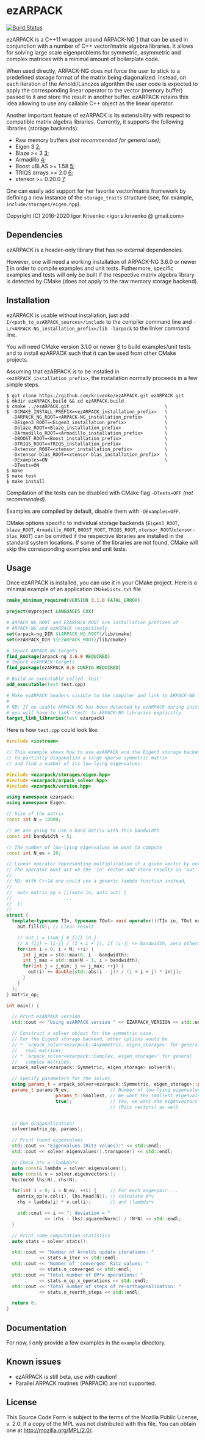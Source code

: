 ezARPACK
========

[![Build Status](https://travis-ci.org/krivenko/ezARPACK.svg?branch=master)](
https://travis-ci.org/krivenko/ezARPACK)

ezARPACK is a C++11 wrapper around ARPACK-NG [1] that can be used in conjunction
with a number of C++ vector/matrix algebra libraries. It allows for solving
large scale eigenproblems for symmetric, asymmetric and complex matrices with
a minimal amount of boilerplate code.

When used directly, ARPACK-NG does not force the user to stick to a predefined
storage format of the matrix being diagonalized. Instead, on each iteration of
the Arnoldi/Lanczos algorithm the user code is expected to apply the
corresponding linear operator to the vector (memory buffer) passed to it and
store the result in another buffer. ezARPACK retains this idea allowing to use
any callable C++ object as the linear operator.

Another important feature of ezARPACK is its extensibility with respect to
compatible matrix algebra libraries. Currently, it supports the following
libraries (storage backends):

* Raw memory buffers *(not recommended for general use)*;
* Eigen 3 [2];
* Blaze >= 3 [3];
* Armadillo [4];
* Boost uBLAS >= 1.58 [5];
* TRIQS arrays >= 2.0 [6];
* xtensor >= 0.20.0 [7].

One can easily add support for her favorite vector/matrix framework by defining
a new instance of the `storage_traits` structure (see, for example,
`include/storages/eigen.hpp`).

Copyright (C) 2016-2020 Igor Krivenko <igor.s.krivenko @ gmail.com>

Dependencies
------------

ezARPACK is a header-only library that has no external dependencies.

However, one will need a working installation of ARPACK-NG 3.6.0 or newer [1]
in order to compile examples and unit tests. Futhermore, specific examples and
tests will only be built if the respective matrix algebra library is detected by
CMake (does not apply to the raw memory storage backend).

Installation
------------

ezARPACK is usable without installation, just add
`-I/<path_to_ezARPACK_sources>/include` to the compiler command line and
`-L/<ARPACK-NG_installation_prefix>/lib -larpack` to the linker command line.

You will need CMake version 3.1.0 or newer [8] to build examples/unit tests and
to install ezARPACK such that it can be used from other CMake projects.

Assuming that ezARPACK is to be installed in `<ezARPACK_installation_prefix>`,
the installation normally proceeds in a few simple steps.

```
$ git clone https://github.com/krivenko/ezARPACK.git ezARPACK.git
$ mkdir ezARPACK.build && cd ezARPACK.build
$ cmake ../ezARPACK.git                                   \
$ -DCMAKE_INSTALL_PREFIX=<ezARPACK_installation_prefix>   \
  -DARPACK_NG_ROOT=<ARPACK-NG_installation_prefix>        \
  -DEigen3_ROOT=<Eigen3_installation_prefix>              \
  -Dblaze_ROOT=<Blaze_installation_prefix>                \
  -DArmadillo_ROOT=<Armadillo_installation_prefix>        \
  -DBOOST_ROOT=<Boost_installation_prefix>                \
  -DTRIQS_ROOT=<TRIQS_installation_prefix>                \
  -Dxtensor_ROOT=<xtensor_installation_prefix>            \
  -Dxtensor-blas_ROOT=<xtensor-blas_installation_prefix>  \
  -DExamples=ON                                           \
  -DTests=ON
$ make
$ make test
$ make install
```

Compilation of the tests can be disabled with CMake flag `-DTests=OFF`
*(not recommended)*.

Examples are compiled by default, disable them with `-DExamples=OFF`.

CMake options specific to individual storage backends (`Eigen3_ROOT`,
`blaze_ROOT`, `Armadillo_ROOT`, `BOOST_ROOT`, `TRIQS_ROOT`,
`xtensor_ROOT`/`xtensor-blas_ROOT`) can be omitted if the respective libraries
are installed in the standard system locations. If some of the libraries are not
found, CMake will skip the corresponding examples and unit tests.

Usage
-----

Once ezARPACK is installed, you can use it in your CMake project. Here is
a minimal example of an application `CMakeLists.txt` file.

```cmake
cmake_minimum_required(VERSION 3.1.0 FATAL_ERROR)

project(myproject LANGUAGES CXX)

# ARPACK_NG_ROOT and EZARPACK_ROOT are installation prefixes of
# ARPACK-NG and ezARPACK respectively
set(arpack-ng_DIR ${ARPACK_NG_ROOT}/lib/cmake)
set(ezARPACK_DIR ${EZARPACK_ROOT}/lib/cmake)

# Import ARPACK-NG targets
find_package(arpack-ng 3.6.0 REQUIRED)
# Import ezARPACK targets
find_package(ezARPACK 0.6 CONFIG REQUIRED)

# Build an executable called 'test'
add_executable(test test.cpp)

# Make ezARPACK headers visible to the compiler and link to ARPACK-NG libraries.
#
# NB: If no usable ARPACK-NG has been detected by ezARPACK during installation,
# you will have to link 'test' to ARPACK-NG libraries explicitly.
target_link_libraries(test ezarpack)
```

Here is how `test.cpp` could look like.
```c++
#include <iostream>

// This example shows how to use ezARPACK and the Eigen3 storage backend
// to partially diagonalize a large sparse symmetric matrix
// and find a number of its low-lying eigenvalues.

#include <ezarpack/storages/eigen.hpp>
#include <ezarpack/arpack_solver.hpp>
#include <ezarpack/version.hpp>

using namespace ezarpack;
using namespace Eigen;

// Size of the matrix
const int N = 10000;

// We are going to use a band matrix with this bandwidth
const int bandwidth = 5;

// The number of low-lying eigenvalues we want to compute
const int N_ev = 10;

// Linear operator representing multiplication of a given vector by our matrix.
// The operator must act on the 'in' vector and store results in 'out'.
//
// NB: With C++14 one could use a generic lambda function instead,
//
//  auto matrix_op = [](auto in, auto out) {
//                   ...
//  };
//
struct {
  template<typename TIn, typename TOut> void operator()(TIn in, TOut out) {
    out.fill(0); // Clear result

    // out_i = \sum_j A_{ij} in_j
    // A_{ij} = |i-j| / (1 + i + j), if |i-j| <= bandwidth, zero otherwise
    for(int i = 0; i < N; ++i) {
      int j_min = std::max(0, i - bandwidth);
      int j_max = std::min(N - 1, i + bandwidth);
      for(int j = j_min; j <= j_max; ++j) {
        out(i) += double(std::abs(i - j)) / (1 + i + j) * in(j);
      }
    }
  };
} matrix_op;

int main() {

  // Print ezARPACK version
  std::cout << "Using ezARPACK version " << EZARPACK_VERSION << std::endl;

  // Construct a solver object for the symmetric case.
  // For the Eigen3 storage backend, other options would be
  // * `arpack_solver<ezarpack::Asymmetric, eigen_storage>' for general
  //   real matrices;
  // * `arpack_solver<ezarpack::Complex, eigen_storage>' for general
  //   complex matrices.
  arpack_solver<ezarpack::Symmetric, eigen_storage> solver(N);

  // Specify parameters for the solver
  using params_t = arpack_solver<ezarpack::Symmetric, eigen_storage>::params_t;
  params_t params(N_ev,               // Number of low-lying eigenvalues
                  params_t::Smallest, // We want the smallest eigenvalues
                  true);              // Yes, we want the eigenvectors
                                      // (Ritz vectors) as well


  // Run diagonalization!
  solver(matrix_op, params);

  // Print found eigenvalues
  std::cout << "Eigenvalues (Ritz values):" << std::endl;
  std::cout << solver.eigenvalues().transpose() << std::endl;

  // Check A*v = \lambda*v
  auto const& lambda = solver.eigenvalues();
  auto const& v = solver.eigenvectors();
  VectorXd lhs(N), rhs(N);

  for(int i = 0; i < N_ev; ++i) {     // For each eigenpair ...
    matrix_op(v.col(i), lhs.head(N)); // calculate A*v
    rhs = lambda(i) * v.col(i);       // and \lambda*v

    std::cout << i << ": deviation = "
              << (rhs - lhs).squaredNorm() / (N*N) << std::endl;
  }

  // Print some computation statistics
  auto stats = solver.stats();

  std::cout << "Number of Arnoldi update iterations: "
            << stats.n_iter << std::endl;
  std::cout << "Number of 'converged' Ritz values: "
            << stats.n_converged << std::endl;
  std::cout << "Total number of OP*x operations: "
            << stats.n_op_x_operations << std::endl;
  std::cout << "Total number of steps of re-orthogonalization: "
            << stats.n_reorth_steps << std::endl;

  return 0;
}
```

Documentation
-------------

For now, I only provide a few examples in the `example` directory.

Known issues
------------

* ezARPACK is still beta, use with caution!
* Parallel ARPACK routines (PARPACK) are not supported.

License
-------

This Source Code Form is subject to the terms of the Mozilla Public
License, v. 2.0. If a copy of the MPL was not distributed with this
file, You can obtain one at http://mozilla.org/MPL/2.0/.

[1]: https://github.com/opencollab/arpack-ng
[2]: http://eigen.tuxfamily.org
[3]: https://bitbucket.org/blaze-lib/blaze
[4]: http://arma.sourceforge.net
[5]: https://www.boost.org/doc/libs/1_58_0/libs/numeric/ublas/doc
[6]: https://triqs.github.io/triqs/latest
[7]: https://github.com/xtensor-stack/xtensor
[8]: https://cmake.org/download
